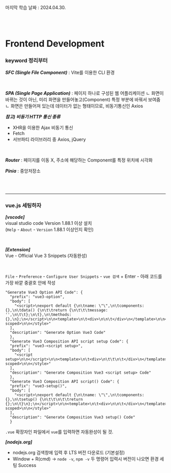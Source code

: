 마지막 학습 날짜 : 2024.04.30.

</br></br>

# Frontend Development

### keyword 정리부터

***SFC (Single File Component)*** : Vite를 이용한 CLI 환경  

</br>

***SPA (Single Page Application)*** : 페이지 하나로 구성된 웹 어플리케이션
ㄴ 화면이 바뀌는 것이 아닌, 미리 화면을 만들어놓고(Component) 특정 부분에 바꿔서 보여줌
ㄴ 화면은 만들어져 있는데 데이터가 없는 형태이므로, 비동기통신인 Axios

***참고) 비동기 HTTP 통신 종류***  
- XHR을 이용한 Ajax 비동기 통신
- Fetch
- 서브파티 라이브러리 중 Axios, jQuery  

</br>

***Router*** : 페이지를 이동 X, 주소에 해당하는 Component를 특정 위치에 시각화   

***Pinia*** : 중앙저장소  

</br></br>
<hr/>

### vue.js 세팅하자

***[vscode]***  
visual studio code Version 1.88.1 이상 설치    
(`Help` - `About` - `Version` 1.88.1 이상인지 확인)   

</br>

***[Extension]***  
Vue - Official
Vue 3 Snippets (자동완성)

</br>

`File` - `Preference` - `Configure User Snippets` - `vue 검색` + Enter - 아래 코드를 가장 바깥 중괄호 안에 작성
``` vue
"Generate Vue3 Option API Code": {
  "prefix": "vue3-option",
  "body": [
    "<script>\nexport default {\n\tname: \"\",\n\tcomponents: {},\n\tdata() {\n\t\treturn {\n\t\t\tmessage: '',\n\t\t};\n\t},\n\tmethods: {},\n};\n</script>\n\n<template>\n\t<div>\n\n\t</div>\n</template>\n\n<style scoped>\n\n</style>"
  ],
  "description": "Generate Option Vue3 Code"
  },
  "Generate Vue3 Composition API script setup Code": {
  "prefix": "vue3-<script setup>",
  "body": [
    "<script setup>\n\n</script>\n\n<template>\n\t<div>\n\t\t\n\t</div>\n</template>\n\n<style scoped>\n\n</style>"
  ],
  "description": "Generate Composition Vue3 <script setup> Code"
  },
  "Generate Vue3 Composition API script() Code": {
  "prefix": "vue3-setup()",
  "body": [
    "<script>\nexport default {\n\tname: \"\",\n\tcomponents: {},\n\tsetup() {\n\t\t\n\t\treturn {};\n\t}\n};\n</script>\n\n<template>\n\t<div>\n\n\t</div>\n</template>\n\n<style scoped>\n\n</style>"
  ],
  "description": "Generate Composition Vue3 setup() Code"
  }
```
`.vue` 확장자인 파일에서 `vue`를 입력하면 자동완성이 될 것.

***[nodejs.org]***

- nodejs.org 검색창에 입력 후 LTS 버전 다운로드 (기본설정)   
- Window + R(cmd) -> `node -v`, `npm -v` 두 명령어 입력시 버전이 나오면 환경 세팅 Success




